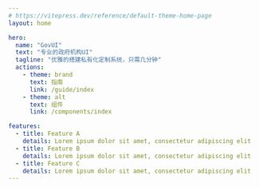 ```yaml
---
# https://vitepress.dev/reference/default-theme-home-page
layout: home

hero:
  name: "GovUI"
  text: "专业的政府机构UI"
  tagline: "优雅的搭建私有化定制系统，只需几分钟"
  actions:
    - theme: brand
      text: 指南
      link: /guide/index
    - theme: alt
      text: 组件
      link: /components/index

features:
  - title: Feature A
    details: Lorem ipsum dolor sit amet, consectetur adipiscing elit
  - title: Feature B
    details: Lorem ipsum dolor sit amet, consectetur adipiscing elit
  - title: Feature C
    details: Lorem ipsum dolor sit amet, consectetur adipiscing elit
---
```


